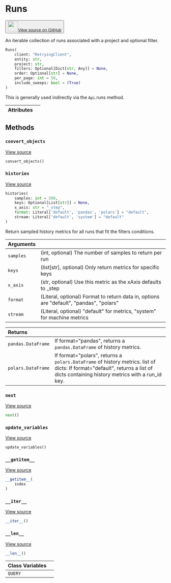 # Runs

<p><button style={{display: 'flex', alignItems: 'center', backgroundColor: 'white', border: '1px solid #ddd', padding: '10px', borderRadius: '6px', cursor: 'pointer', boxShadow: '0 2px 3px rgba(0,0,0,0.1)', transition: 'all 0.3s'}}><a href='https://www.github.com/wandb/wandb/tree/v0.18.4/wandb/apis/public/runs.py#L61-L269' style={{fontSize: '1.2em', display: 'flex', alignItems: 'center'}}><img src='https://github.githubassets.com/images/modules/logos_page/GitHub-Mark.png' height='32px' width='32px' style={{marginRight: '10px'}}/>View source on GitHub</a></button></p>


An iterable collection of runs associated with a project and optional filter.

```python
Runs(
    client: "RetryingClient",
    entity: str,
    project: str,
    filters: Optional[Dict[str, Any]] = None,
    order: Optional[str] = None,
    per_page: int = 50,
    include_sweeps: bool = (True)
)
```

This is generally used indirectly via the `Api`.runs method.

| Attributes |  |
| :--- | :--- |

## Methods

### `convert_objects`

[View source](https://www.github.com/wandb/wandb/tree/v0.18.4/wandb/apis/public/runs.py#L136-L168)

```python
convert_objects()
```

### `histories`

[View source](https://www.github.com/wandb/wandb/tree/v0.18.4/wandb/apis/public/runs.py#L170-L266)

```python
histories(
    samples: int = 500,
    keys: Optional[List[str]] = None,
    x_axis: str = "_step",
    format: Literal['default', 'pandas', 'polars'] = "default",
    stream: Literal['default', 'system'] = "default"
)
```

Return sampled history metrics for all runs that fit the filters conditions.

| Arguments |  |
| :--- | :--- |
|  `samples` |  (int, optional) The number of samples to return per run |
|  `keys` |  (list[str], optional) Only return metrics for specific keys |
|  `x_axis` |  (str, optional) Use this metric as the xAxis defaults to _step |
|  `format` |  (Literal, optional) Format to return data in, options are "default", "pandas", "polars" |
|  `stream` |  (Literal, optional) "default" for metrics, "system" for machine metrics |

| Returns |  |
| :--- | :--- |
|  `pandas.DataFrame` |  If format="pandas", returns a `pandas.DataFrame` of history metrics. |
|  `polars.DataFrame` |  If format="polars", returns a `polars.DataFrame` of history metrics. list of dicts: If format="default", returns a list of dicts containing history metrics with a run_id key. |

### `next`

[View source](https://www.github.com/wandb/wandb/tree/v0.18.4/wandb/apis/paginator.py#L72-L79)

```python
next()
```

### `update_variables`

[View source](https://www.github.com/wandb/wandb/tree/v0.18.4/wandb/apis/paginator.py#L52-L53)

```python
update_variables()
```

### `__getitem__`

[View source](https://www.github.com/wandb/wandb/tree/v0.18.4/wandb/apis/paginator.py#L65-L70)

```python
__getitem__(
    index
)
```

### `__iter__`

[View source](https://www.github.com/wandb/wandb/tree/v0.18.4/wandb/apis/paginator.py#L26-L28)

```python
__iter__()
```

### `__len__`

[View source](https://www.github.com/wandb/wandb/tree/v0.18.4/wandb/apis/paginator.py#L30-L35)

```python
__len__()
```

| Class Variables |  |
| :--- | :--- |
|  `QUERY`<a id="QUERY"></a> |   |
